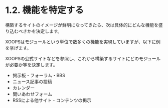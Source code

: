 # 1.2. 機能を特定する

構築するサイトのイメージが鮮明になってきたら、次は具体的にどんな機能を盛り込むべきかを決定します。

XOOPSはモジュールという単位で数多くの機能を実現していますが、以下に例を挙げます。

XOOPSの公式サイトなどを参照し、これから構築するサイトにどのモジュールが必要か等を決定します。

* 掲示板・フォーラム・BBS
* ニュース記事の投稿
* カレンダー
* 問いあわせフォーム
* RSSによる他サイト・コンテンツの掲示


